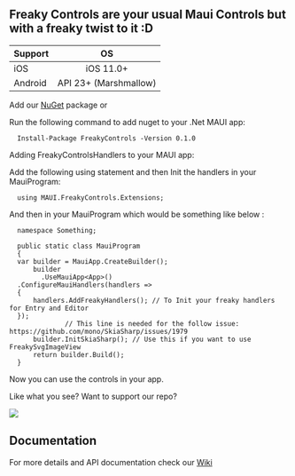 ## Freaky Controls are your usual Maui Controls but with a freaky twist to it :D

| Support       | OS            |
| ------------- |:-------------:|
| iOS             | iOS 11.0+ |
| Android    | API 23+ (Marshmallow)    | 

Add our [NuGet](https://www.nuget.org/packages/FreakyControls) package or 

Run the following command to add nuget to your .Net MAUI app:

      Install-Package FreakyControls -Version 0.1.0

Adding FreakyControlsHandlers to your MAUI app:

Add the following using statement and then Init the handlers in your MauiProgram: 

      using MAUI.FreakyControls.Extensions;
      
And then in your MauiProgram which would be something like below :       
      
      namespace Something;
      
      public static class MauiProgram
      {     
      var builder = MauiApp.CreateBuilder();
		  builder
			.UseMauiApp<App>()
      .ConfigureMauiHandlers(handlers =>
      {
          handlers.AddFreakyHandlers(); // To Init your freaky handlers for Entry and Editor
      });
                  // This line is needed for the follow issue: https://github.com/mono/SkiaSharp/issues/1979
		  builder.InitSkiaSharp(); // Use this if you want to use FreakySvgImageView 
		  return builder.Build();
      }   
      
Now you can use the controls in your app.

Like what you see? Want to support our repo?

[![](https://miro.medium.com/max/600/0*wrBJU05A3BULKcWA.gif)](https://www.buymeacoffee.com/FreakyAli)

## Documentation
 
For more details and API documentation check our [Wiki](https://github.com/FreakyAli/MAUI.FreakyControls/wiki)
 

 
 
